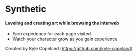 # Synthetic

#### Leveling and creating art while browsing the interweb

- Earn experience for each page visited
- Watch your character grow as you gain experience


Created by Kyle Copeland (https://github.com/kyle-copeland)
